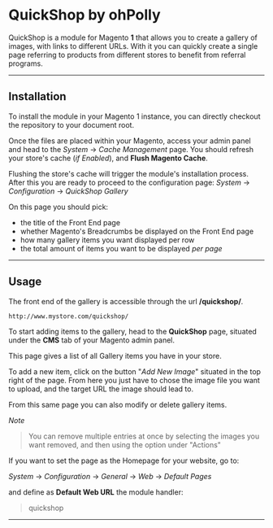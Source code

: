 
QuickShop by ohPolly
===================
QuickShop is a module for Magento **1** that allows you to create a gallery of images, with links to different URLs.
With it you can quickly create a single page referring to products from different stores to benefit from referral programs.

----------
Installation
------------
To install the module in your Magento 1 instance, you can directly checkout the repository to your document root.

Once the files are placed within your Magento, access your admin panel and head to the *System* -> *Cache Management* page. You should refresh your store's cache (*if Enabled*), and **Flush Magento Cache**.

Flushing the store's cache will trigger the module's installation process. After this you are ready to proceed to the configuration page: *System* -> *Configuration* -> *QuickShop Gallery*

On this page you should pick:

 - the title of the Front End page
 - whether Magento's Breadcrumbs be displayed on the Front End page
 - how many gallery items you want displayed per row
 - the total amount of items you want to be displayed *per page*

----------

Usage
-----
The front end of the gallery is accessible through the url **/quickshop/**.

    http://www.mystore.com/quickshop/


To start adding items to the gallery, head to the **QuickShop** page, situated under the **CMS** tab of your Magento admin panel.

This page gives a list of all Gallery items you have in your store.

To add a new item, click on the button "*Add New Image*" situated in the top right of the page. From here you just have to chose the image file you want to upload, and the target URL the image should lead to.

From this same page you can also modify or delete gallery items.


*Note*
> You can remove multiple entries at once by selecting the images you want removed, and then using the option under "Actions"

If you want to set the page as the Homepage for your website, go to:

*System* -> *Configuration* -> *General* -> *Web* -> *Default Pages*

and define as **Default Web URL** the module handler:

> quickshop

----------
